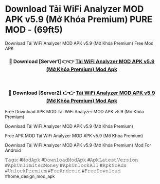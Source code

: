 # Download Tải WiFi Analyzer MOD APK v5.9 (Mở Khóa Premium) PURE MOD - (69ft5)
Download Tải WiFi Analyzer MOD APK v5.9 (Mở Khóa Premium) Free Mod APK

<div align="center">
<h3>🔴 Download [Server1] 👉👉 <a href="https://apk-comot.site?title=Tải_WiFi_Analyzer_MOD_APK_v5.9_(Mở_Khóa_Premium)">Tải WiFi Analyzer MOD APK v5.9 (Mở Khóa Premium) Mod Apk</a></h3><br>

<h3>🔴 Download [Server2] 👉👉 <a href="https://apk-comot.site?title=Tải_WiFi_Analyzer_MOD_APK_v5.9_(Mở_Khóa_Premium)">Tải WiFi Analyzer MOD APK v5.9 (Mở Khóa Premium) Mod Apk</a></h3>
</div>


Free Download APK MOD Tải WiFi Analyzer MOD APK v5.9 (Mở Khóa Premium)

Download Tải WiFi Analyzer MOD APK v5.9 (Mở Khóa Premium) 

Free APK MOD Tải WiFi Analyzer MOD APK v5.9 (Mở Khóa Premium) 

Download Tải WiFi Analyzer MOD APK v5.9 (Mở Khóa Premium) Mod For Android

𝚃𝚊𝚐𝚜: #𝙼𝚘𝚍𝙰𝚙𝚔 #𝙳𝚘𝚠𝚗𝚕𝚘𝚊𝚍𝙼𝚘𝚍𝙰𝚙𝚔 #𝙰𝚙𝚔𝙻𝚊𝚝𝚎𝚜𝚝𝚅𝚎𝚛𝚜𝚒𝚘𝚗 #𝙰𝚙𝚔𝚄𝚗𝚕𝚒𝚖𝚒𝚝𝚎𝚍𝙼𝚘𝚗𝚎𝚢 #𝙰𝚙𝚔𝚄𝚗𝚕𝚘𝚌𝚔𝙰𝚕𝚕 #𝙰𝚙𝚔𝙽𝚘𝙰𝚍𝚜 #𝚄𝚗𝚕𝚘𝚌𝚔𝙿𝚛𝚎𝚖𝚒𝚞𝚖 #𝙵𝚘𝚛𝙰𝚗𝚍𝚛𝚘𝚒𝚍 #𝙵𝚛𝚎𝚎𝙳𝚘𝚠𝚗𝚕𝚘𝚊𝚍 #home_design_mod_apk